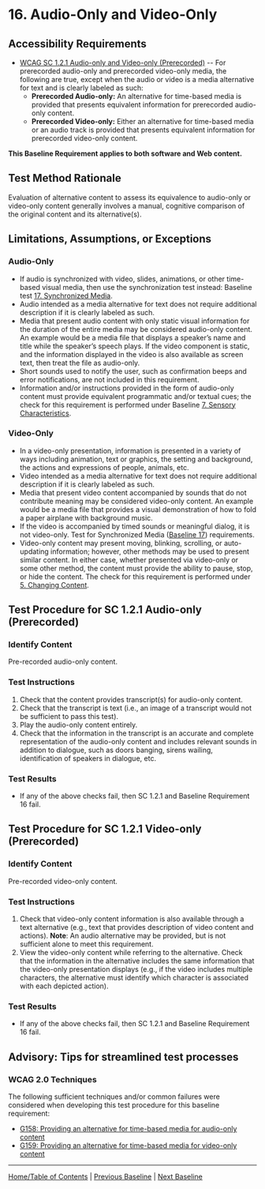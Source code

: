 # 16. Audio-Only and Video-Only
## Accessibility Requirements
*	[WCAG SC 1.2.1 Audio-only and Video-only (Prerecorded)](https://www.w3.org/TR/UNDERSTANDING-WCAG20/media-equiv-av-only-alt.html) -- For prerecorded audio-only and prerecorded video-only media, the following are true, except when the audio or video is a media alternative for text and is clearly labeled as such:
    * **Prerecorded Audio-only:** An alternative for time-based media is provided that presents equivalent information for prerecorded audio-only content.
    * **Prerecorded Video-only:** Either an alternative for time-based media or an audio track is provided that presents equivalent information for prerecorded video-only content.

**This Baseline Requirement applies to both software and Web content.**

## Test Method Rationale
Evaluation of alternative content to assess its equivalence to audio-only or video-only content generally involves a manual, cognitive comparison of the original content and its alternative(s).

## Limitations, Assumptions, or Exceptions
### Audio-Only
* If audio is synchronized with video, slides, animations, or other time-based visual media, then use the synchronization test instead: Baseline test [17. Synchronized Media](17SyncMedia.md).
* Audio intended as a media alternative for text does not require additional description if it is clearly labeled as such.
* Media that present audio content with only static visual information for the duration of the entire media may be considered audio-only content. An example would be a media file that displays a speaker’s name and title while the speaker’s speech plays. If the video component is static, and the information displayed in the video is also available as screen text, then treat the file as audio-only.
* Short sounds used to notify the user, such as confirmation beeps and error notifications, are not included in this requirement.
* Information and/or instructions provided in the form of audio-only content must provide equivalent programmatic and/or textual cues; the check for this requirement is performed under Baseline [7. Sensory Characteristics](07Sensory.md).

### Video-Only
* In a video-only presentation, information is presented in a variety of ways including animation, text or graphics, the setting and background, the actions and expressions of people, animals, etc.
* Video intended as a media alternative for text does not require additional description if it is clearly labeled as such.
* Media that present video content accompanied by sounds that do not contribute meaning may be considered video-only content. An example would be a media file that provides a visual demonstration of how to fold a paper airplane with background music.
* If the video is accompanied by timed sounds or meaningful dialog, it is not video-only. Test for Synchronized Media ([Baseline 17](17SyncMedia.md)) requirements.
* Video-only content may present moving, blinking, scrolling, or auto-updating information; however, other methods may be used to present similar content. In either case, whether presented via video-only or some other method, the content must provide the ability to pause, stop, or hide the content. The check for this requirement is performed under [5. Changing Content](05Changing.md).

## Test Procedure for SC 1.2.1 Audio-only (Prerecorded)
### Identify Content
Pre-recorded audio-only content.

### Test Instructions
1. Check that the content provides transcript(s) for audio-only content.
2. Check that the transcript is text (i.e., an image of a transcript would not be sufficient to pass this test).
3. Play the audio-only content entirely.
4. Check that the information in the transcript is an accurate and complete representation of the audio-only content and includes relevant sounds in addition to dialogue, such as doors banging, sirens wailing, identification of speakers in dialogue, etc.

### Test Results
* If any of the above checks fail, then SC 1.2.1 and Baseline Requirement 16 fail.

## Test Procedure for SC 1.2.1 Video-only (Prerecorded)
### Identify Content
Pre-recorded video-only content.

### Test Instructions
1.	Check that video-only content information is also available through a text alternative (e.g., text that provides description of video content and actions). **Note**: An audio alternative may be provided, but is not sufficient alone to meet this requirement.
2.	View the video-only content while referring to the alternative. Check that the information in the alternative includes the same information that the video-only presentation displays (e.g., if the video includes multiple characters, the alternative must identify which character is associated with each depicted action).

### Test Results
* If any of the above checks fail, then SC 1.2.1 and Baseline Requirement 16 fail.

## Advisory: Tips for streamlined test processes
### WCAG 2.0 Techniques
The following sufficient techniques and/or common failures were considered when developing this test procedure for this baseline requirement:
* [G158: Providing an alternative for time-based media for audio-only content](https://www.w3.org/TR/WCAG20-TECHS/G158.html)
* [G159: Providing an alternative for time-based media for video-only content](https://www.w3.org/TR/WCAG20-TECHS/G159.html)

----------------------------------------
[Home/Table of Contents](index.md) | [Previous Baseline](15Language.md) | [Next Baseline](17SyncMedia.md)
